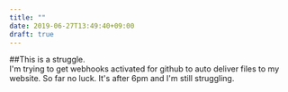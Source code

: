 ```yaml
---
title: ""
date: 2019-06-27T13:49:40+09:00
draft: true
---
```


##This is a struggle.  
I'm trying to get webhooks activated for github to auto deliver files to my website. So far no luck. It's after 6pm and I'm still struggling.
